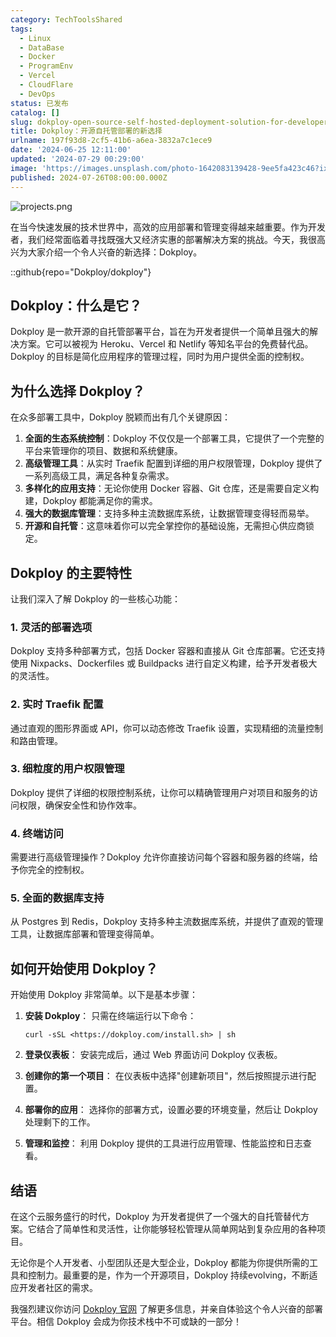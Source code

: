 ```yaml
---
category: TechToolsShared
tags:
  - Linux
  - DataBase
  - Docker
  - ProgramEnv
  - Vercel
  - CloudFlare
  - DevOps
status: 已发布
catalog: []
slug: dokploy-open-source-self-hosted-deployment-solution-for-developers
title: Dokploy：开源自托管部署的新选择
urlname: 197f93d8-2cf5-41b6-a6ea-3832a7c1ece9
date: '2024-06-25 12:11:00'
updated: '2024-07-29 00:29:00'
image: 'https://images.unsplash.com/photo-1642083139428-9ee5fa423c46?ixlib=rb-4.0.3&q=85&fm=jpg&crop=entropy&cs=srgb'
published: 2024-07-26T08:00:00.000Z
---
```


![projects.png](https://prod-files-secure.s3.us-west-2.amazonaws.com/5d24fe63-e567-4804-86f9-9fdc62e13082/adfdc1fe-2109-46ac-9ad4-f50e8631f20c/projects.png?X-Amz-Algorithm=AWS4-HMAC-SHA256&X-Amz-Content-Sha256=UNSIGNED-PAYLOAD&X-Amz-Credential=ASIAZI2LB466UH4FHRCT%2F20250208%2Fus-west-2%2Fs3%2Faws4_request&X-Amz-Date=20250208T213216Z&X-Amz-Expires=3600&X-Amz-Security-Token=IQoJb3JpZ2luX2VjEH4aCXVzLXdlc3QtMiJHMEUCICFA5DR3YfxdTxCs7hVbihqkLb4fa0A3EYx1YnWl3%2FDTAiEAn1N8iYkGWJUR37c%2FgCcofkQRrJpUBoxNO4q%2Fuj4t59MqiAQIl%2F%2F%2F%2F%2F%2F%2F%2F%2F%2F%2FARAAGgw2Mzc0MjMxODM4MDUiDFT8F6wzXDYRV6mnaCrcA7UvqveqehIf6zZpOn7JrTk4dQ19hlEgEVI7Ij7SW6n1iJLXszYeKx2RXlkqyMIqd8Wi3spshiOtitWrC50DnSpBbBgicwsadaCaR7oY9qHKCu3GnEZxHSdorD2lmW98V4i4Eyt9riv%2FwMdwR1o7NLrJDxFfgwXiRAnBtzcisi6dNQQEn%2B%2FnVJUMhsuO1SRBLOsBdylgurzMXRbSTAQl9thWw7ot%2BQdunoZAGjUrEeCUUIROp2hA%2FDiiSXV8l3YW0PQi31xXZfcQ953M3dpv7uB%2Fm3RlDKJ96h2A%2B56GsowUWn8nFCi%2FUX8l6KWsD2Rm8sp0dO1pgGPtWqapOcGzpgi7%2BMUoM1EVl6nG74E7ZXFxXk7oQ1BR7nwmZ6u7%2B1o9uE5Ne72Y5Kr8N%2FZBHLJRmIgP3VyWZD%2BbpAvNcwSqI2%2FUneUlipZXM2FDHp%2BZgpknPfmjoe9ujokOdNhY8A7SVLrjRks30CqPEFgB1GBTrnjZ0pRtqiIo3Oiu%2FEJn0ugNtJ1mlS%2FpJ9dI3YoRWzLX8R7%2FTrvnvDLS%2FZBQeOEADaOT5Oi9W5BXr%2Fdnhmeyc6xmGJ9DsbF%2FOYgKh%2FyWU1NSwt9iXlphLiQE2Jl6R%2F%2Bm8hgGsoJXiSyL8NIWzE42MIeXn70GOqUBMtaxTcTeepZ16TNPDtODKWYuM2QkyiXVAKk2vxh260G5ulk7UUP5seyCzJr8CjUFx%2BLwFfAE8pezoQs5F2SO0Ss9FtuAXm0WHnQxLtvtE5NMAw1VVg%2FpaM5Bi6I%2BE5VzKsWftjSDCPMwniqpk1HWywyC2UKq9EcAduitx93B7NR9IjSdF5EDkwBLz%2BKemLsPL15SgX7wNXVY6hPw%2Bbk5DPFjSNTv&X-Amz-Signature=fd6476fb40a2a0d2221fab46ac5bf8c0eed02747a827d2436d3eb605d17cee6e&X-Amz-SignedHeaders=host&x-id=GetObject)


在当今快速发展的技术世界中，高效的应用部署和管理变得越来越重要。作为开发者，我们经常面临着寻找既强大又经济实惠的部署解决方案的挑战。今天，我很高兴为大家介绍一个令人兴奋的新选择：Dokploy。


::github{repo="Dokploy/dokploy"}


## Dokploy：什么是它？


Dokploy 是一款开源的自托管部署平台，旨在为开发者提供一个简单且强大的解决方案。它可以被视为 Heroku、Vercel 和 Netlify 等知名平台的免费替代品。Dokploy 的目标是简化应用程序的管理过程，同时为用户提供全面的控制权。


## 为什么选择 Dokploy？


在众多部署工具中，Dokploy 脱颖而出有几个关键原因：

1. **全面的生态系统控制**：Dokploy 不仅仅是一个部署工具，它提供了一个完整的平台来管理你的项目、数据和系统健康。
2. **高级管理工具**：从实时 Traefik 配置到详细的用户权限管理，Dokploy 提供了一系列高级工具，满足各种复杂需求。
3. **多样化的应用支持**：无论你使用 Docker 容器、Git 仓库，还是需要自定义构建，Dokploy 都能满足你的需求。
4. **强大的数据库管理**：支持多种主流数据库系统，让数据管理变得轻而易举。
5. **开源和自托管**：这意味着你可以完全掌控你的基础设施，无需担心供应商锁定。

## Dokploy 的主要特性


让我们深入了解 Dokploy 的一些核心功能：


### 1. 灵活的部署选项


Dokploy 支持多种部署方式，包括 Docker 容器和直接从 Git 仓库部署。它还支持使用 Nixpacks、Dockerfiles 或 Buildpacks 进行自定义构建，给予开发者极大的灵活性。


### 2. 实时 Traefik 配置


通过直观的图形界面或 API，你可以动态修改 Traefik 设置，实现精细的流量控制和路由管理。


### 3. 细粒度的用户权限管理


Dokploy 提供了详细的权限控制系统，让你可以精确管理用户对项目和服务的访问权限，确保安全性和协作效率。


### 4. 终端访问


需要进行高级管理操作？Dokploy 允许你直接访问每个容器和服务器的终端，给予你完全的控制权。


### 5. 全面的数据库支持


从 Postgres 到 Redis，Dokploy 支持多种主流数据库系统，并提供了直观的管理工具，让数据库部署和管理变得简单。


## 如何开始使用 Dokploy？


开始使用 Dokploy 非常简单。以下是基本步骤：

1. **安装 Dokploy**：
只需在终端运行以下命令：

	```text
	curl -sSL <https://dokploy.com/install.sh> | sh
	```

2. **登录仪表板**：
安装完成后，通过 Web 界面访问 Dokploy 仪表板。
3. **创建你的第一个项目**：
在仪表板中选择"创建新项目"，然后按照提示进行配置。
4. **部署你的应用**：
选择你的部署方式，设置必要的环境变量，然后让 Dokploy 处理剩下的工作。
5. **管理和监控**：
利用 Dokploy 提供的工具进行应用管理、性能监控和日志查看。

## 结语


在这个云服务盛行的时代，Dokploy 为开发者提供了一个强大的自托管替代方案。它结合了简单性和灵活性，让你能够轻松管理从简单网站到复杂应用的各种项目。


无论你是个人开发者、小型团队还是大型企业，Dokploy 都能为你提供所需的工具和控制力。最重要的是，作为一个开源项目，Dokploy 持续evolving，不断适应开发者社区的需求。


我强烈建议你访问 [Dokploy 官网](https://dokploy.com/) 了解更多信息，并亲自体验这个令人兴奋的部署平台。相信 Dokploy 会成为你技术栈中不可或缺的一部分！

